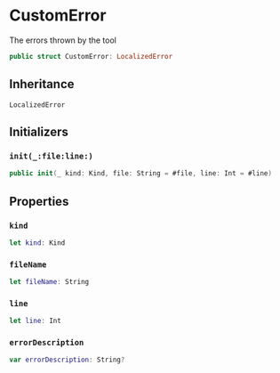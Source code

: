 # CustomError

The errors thrown by the tool

``` swift
public struct CustomError: LocalizedError
```

## Inheritance

`LocalizedError`

## Initializers

### `init(_:file:line:)`

``` swift
public init(_ kind: Kind, file: String = #file, line: Int = #line)
```

## Properties

### `kind`

``` swift
let kind: Kind
```

### `fileName`

``` swift
let fileName: String
```

### `line`

``` swift
let line: Int
```

### `errorDescription`

``` swift
var errorDescription: String?
```
